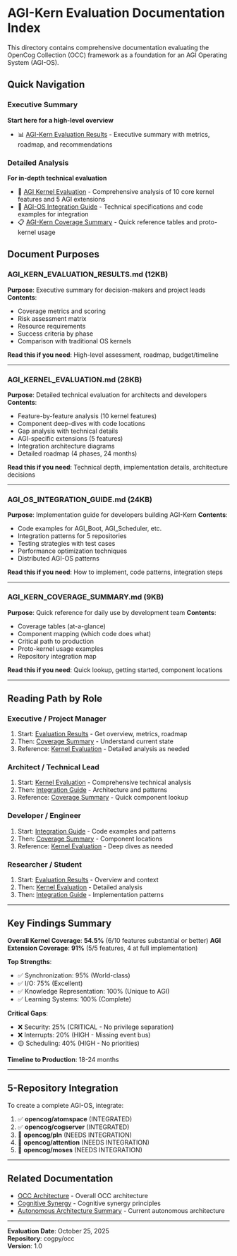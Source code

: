 # AGI-Kern Evaluation Documentation Index

This directory contains comprehensive documentation evaluating the OpenCog Collection (OCC) framework as a foundation for an AGI Operating System (AGI-OS).

## Quick Navigation

### Executive Summary
**Start here for a high-level overview**
- 📊 [AGI-Kern Evaluation Results](AGI_KERN_EVALUATION_RESULTS.md) - Executive summary with metrics, roadmap, and recommendations

### Detailed Analysis
**For in-depth technical evaluation**
- 📖 [AGI Kernel Evaluation](AGI_KERNEL_EVALUATION.md) - Comprehensive analysis of 10 core kernel features and 5 AGI extensions
- 🔧 [AGI-OS Integration Guide](AGI_OS_INTEGRATION_GUIDE.md) - Technical specifications and code examples for integration
- 📋 [AGI-Kern Coverage Summary](AGI_KERN_COVERAGE_SUMMARY.md) - Quick reference tables and proto-kernel usage

## Document Purposes

### AGI_KERN_EVALUATION_RESULTS.md (12KB)
**Purpose**: Executive summary for decision-makers and project leads
**Contents**:
- Coverage metrics and scoring
- Risk assessment matrix
- Resource requirements
- Success criteria by phase
- Comparison with traditional OS kernels

**Read this if you need**: High-level assessment, roadmap, budget/timeline

---

### AGI_KERNEL_EVALUATION.md (28KB)
**Purpose**: Detailed technical evaluation for architects and developers
**Contents**:
- Feature-by-feature analysis (10 kernel features)
- Component deep-dives with code locations
- Gap analysis with technical details
- AGI-specific extensions (5 features)
- Integration architecture diagrams
- Detailed roadmap (4 phases, 24 months)

**Read this if you need**: Technical depth, implementation details, architecture decisions

---

### AGI_OS_INTEGRATION_GUIDE.md (24KB)
**Purpose**: Implementation guide for developers building AGI-Kern
**Contents**:
- Code examples for AGI_Boot, AGI_Scheduler, etc.
- Integration patterns for 5 repositories
- Testing strategies with test cases
- Performance optimization techniques
- Distributed AGI-OS patterns

**Read this if you need**: How to implement, code patterns, integration steps

---

### AGI_KERN_COVERAGE_SUMMARY.md (9KB)
**Purpose**: Quick reference for daily use by development team
**Contents**:
- Coverage tables (at-a-glance)
- Component mapping (which code does what)
- Critical path to production
- Proto-kernel usage examples
- Repository integration map

**Read this if you need**: Quick lookup, getting started, component locations

---

## Reading Path by Role

### Executive / Project Manager
1. Start: [Evaluation Results](AGI_KERN_EVALUATION_RESULTS.md) - Get overview, metrics, roadmap
2. Then: [Coverage Summary](AGI_KERN_COVERAGE_SUMMARY.md) - Understand current state
3. Reference: [Kernel Evaluation](AGI_KERNEL_EVALUATION.md) - Detailed analysis as needed

### Architect / Technical Lead  
1. Start: [Kernel Evaluation](AGI_KERNEL_EVALUATION.md) - Comprehensive technical analysis
2. Then: [Integration Guide](AGI_OS_INTEGRATION_GUIDE.md) - Architecture and patterns
3. Reference: [Coverage Summary](AGI_KERN_COVERAGE_SUMMARY.md) - Quick component lookup

### Developer / Engineer
1. Start: [Integration Guide](AGI_OS_INTEGRATION_GUIDE.md) - Code examples and patterns
2. Then: [Coverage Summary](AGI_KERN_COVERAGE_SUMMARY.md) - Component locations
3. Reference: [Kernel Evaluation](AGI_KERNEL_EVALUATION.md) - Deep dives as needed

### Researcher / Student
1. Start: [Evaluation Results](AGI_KERN_EVALUATION_RESULTS.md) - Overview and context
2. Then: [Kernel Evaluation](AGI_KERNEL_EVALUATION.md) - Detailed analysis
3. Then: [Integration Guide](AGI_OS_INTEGRATION_GUIDE.md) - Implementation patterns

---

## Key Findings Summary

**Overall Kernel Coverage**: **54.5%** (6/10 features substantial or better)
**AGI Extension Coverage**: **91%** (5/5 features, 4 at full implementation)

**Top Strengths**:
- ✅ Synchronization: 95% (World-class)
- ✅ I/O: 75% (Excellent)
- ✅ Knowledge Representation: 100% (Unique to AGI)
- ✅ Learning Systems: 100% (Complete)

**Critical Gaps**:
- ❌ Security: 25% (CRITICAL - No privilege separation)
- ❌ Interrupts: 20% (HIGH - Missing event bus)
- 🟡 Scheduling: 40% (HIGH - No priorities)

**Timeline to Production**: 18-24 months

---

## 5-Repository Integration

To create a complete AGI-OS, integrate:

1. ✅ **opencog/atomspace** (INTEGRATED)
2. ✅ **opencog/cogserver** (INTEGRATED)
3. 🔄 **opencog/pln** (NEEDS INTEGRATION)
4. 🔄 **opencog/attention** (NEEDS INTEGRATION)
5. 🔄 **opencog/moses** (NEEDS INTEGRATION)

---

## Related Documentation

- [OCC Architecture](architecture.md) - Overall OCC architecture
- [Cognitive Synergy](cognitive-synergy.md) - Cognitive synergy principles
- [Autonomous Architecture Summary](../AUTONOMOUS_ARCHITECTURE_SUMMARY.md) - Current autonomous architecture

---

**Evaluation Date**: October 25, 2025  
**Repository**: cogpy/occ  
**Version**: 1.0
